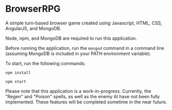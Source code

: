 # BrowserRPG
A simple turn-based browser game created using Javascript, HTML, CSS, AngularJS, and MongoDB.

Node, npm, and MongoDB are required to run this application.

Before running the application, run the `mongod` command in a command line (assuming MongoDB is included in your PATH environment variable).

To start, run the following commands:

`npm install`

`npm start`

Please note that this application is a work-in-progress. Currently, the "Regen" and "Poison" spells, as well as the enemy AI have not been fully implemented. These features will be completed sometime in the near future.

